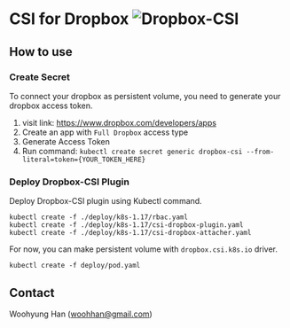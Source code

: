 # CSI for Dropbox ![Dropbox-CSI](https://github.com/woohhan/dropbox-csi/workflows/Dropbox-CSI/badge.svg?branch=master)

## How to use
### Create Secret
To connect your dropbox as persistent volume, you need to generate your dropbox access token.

1. visit link: https://www.dropbox.com/developers/apps
2. Create an app with `Full Dropbox` access type
3. Generate Access Token
4. Run command: `kubectl create secret generic dropbox-csi --from-literal=token={YOUR_TOKEN_HERE}`

### Deploy Dropbox-CSI Plugin
Deploy Dropbox-CSI plugin using Kubectl command.

```shell
kubectl create -f ./deploy/k8s-1.17/rbac.yaml 
kubectl create -f ./deploy/k8s-1.17/csi-dropbox-plugin.yaml 
kubectl create -f ./deploy/k8s-1.17/csi-dropbox-attacher.yaml
```

For now, you can make persistent volume with `dropbox.csi.k8s.io` driver. 

```shell
kubectl create -f deploy/pod.yaml
```

## Contact
Woohyung Han (woohhan@gmail.com)